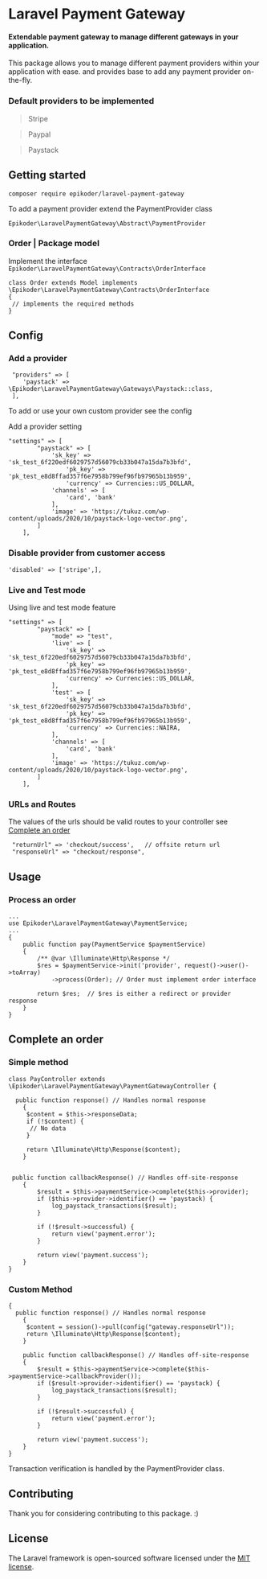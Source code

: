 # Laravel Payment Gateway

#### Extendable payment gateway to manage different gateways in your application.

This package allows you to manage different payment providers within your application with ease.
and provides base to add any payment provider on-the-fly.

### Default providers to be implemented

> Stripe

> Paypal

> Paystack

## Getting started

`composer require epikoder/laravel-payment-gateway`

To add a payment provider extend the PaymentProvider class

`Epikoder\LaravelPaymentGateway\Abstract\PaymentProvider`

### Order | Package model

Implement the interface `Epikoder\LaravelPaymentGateway\Contracts\OrderInterface`

```
class Order extends Model implements \Epikoder\LaravelPaymentGateway\Contracts\OrderInterface 
{
 // implements the required methods
}
```


## Config
### Add a provider
```
 "providers" => [
    'paystack' => \Epikoder\LaravelPaymentGateway\Gateways\Paystack::class,
 ],
```

To add or use your own custom provider see the config


Add a provider setting
```
"settings" => [
        "paystack" => [
            'sk_key' => 'sk_test_6f220edf6029757d56079cb33b047a15da7b3bfd',
                'pk_key' => 'pk_test_e8d8ffad357f6e7958b799ef96fb97965b13b959',
                'currency' => Currencies::US_DOLLAR,
            'channels' => [
                'card', 'bank'
            ],
            'image' => 'https://tukuz.com/wp-content/uploads/2020/10/paystack-logo-vector.png',
        ]
    ],
```

### Disable provider from customer access
```
'disabled' => ['stripe',],
```

### Live and Test mode
Using live and test mode feature

```
"settings" => [
        "paystack" => [
            "mode" => "test",
            'live' => [
                'sk_key' => 'sk_test_6f220edf6029757d56079cb33b047a15da7b3bfd',
                'pk_key' => 'pk_test_e8d8ffad357f6e7958b799ef96fb97965b13b959',
                'currency' => Currencies::US_DOLLAR,
            ],
            'test' => [
                'sk_key' => 'sk_test_6f220edf6029757d56079cb33b047a15da7b3bfd',
                'pk_key' => 'pk_test_e8d8ffad357f6e7958b799ef96fb97965b13b959',
                'currency' => Currencies::NAIRA,
            ],
            'channels' => [
                'card', 'bank'
            ],
            'image' => 'https://tukuz.com/wp-content/uploads/2020/10/paystack-logo-vector.png',
        ]
    ],
```
### URLs and Routes
The values of the urls should be valid routes to your controller see [Complete an order](#complete-an-order)

```
 "returnUrl" => 'checkout/success',   // offsite return url
 "responseUrl" => "checkout/response",
```

## Usage

### Process an order
```
...
use Epikoder\LaravelPaymentGateway\PaymentService;
...
{
    public function pay(PaymentService $paymentService)
    {
        /** @var \Illuminate\Http\Response */
        $res = $paymentService->init('provider', request()->user()->toArray)
            ->process(Order); // Order must implement order interface
            
        return $res;  // $res is either a redirect or provider response
    }
}
```

## Complete an order 

### Simple method
```
class PayController extends \Epikoder\LaravelPaymentGateway\PaymentGatewayController {

  public function response() // Handles normal response
    {
     $content = $this->responseData;
     if (!$content) {
      // No data
     }
     
     return \Illuminate\Http\Response($content);
    }
    
    
 public function callbackResponse() // Handles off-site-response
    {
        $result = $this->paymentService->complete($this->provider);
        if ($this->provider->identifier() == 'paystack) {
            log_paystack_transactions($result);
        }
        
        if (!$result->successful) {
            return view('payment.error');
        }
        
        return view('payment.success');
    }
}
```

### Custom Method

```
{
  public function response() // Handles normal response
    {
     $content = session()->pull(config("gateway.responseUrl"));
     return \Illuminate\Http\Response($content);
    }
    
    public function callbackResponse() // Handles off-site-response
    {
        $result = $this->paymentService->complete($this->paymentService->callbackProvider());
        if ($result->provider->identifier() == 'paystack) {
            log_paystack_transactions($result);
        }
        
        if (!$result->successful) {
            return view('payment.error');
        }
        
        return view('payment.success');
    }
}

```
Transaction verification is handled by the PaymentProvider class.

## Contributing

Thank you for considering contributing to this package. :)


## License

The Laravel framework is open-sourced software licensed under the [MIT license](https://opensource.org/licenses/MIT).
